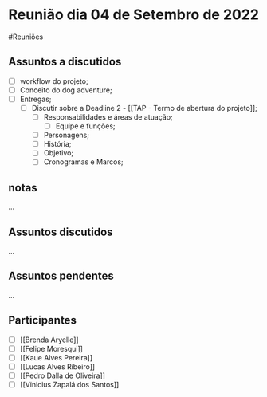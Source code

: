# Reunião dia 04 de Setembro de 2022 
#Reuniões 

## Assuntos a discutidos
- [ ] workflow do projeto;
- [ ] Conceito do dog adventure;
- [ ] Entregas;
	- [ ] Discutir sobre a Deadline 2 - [[TAP - Termo de abertura do projeto]];
		- [ ] Responsabilidades e áreas de atuação;
			- [ ] Equipe e funções;
		- [ ] Personagens;
		- [ ] História;
		- [ ] Objetivo;
		- [ ] Cronogramas e Marcos; 

## notas
...

## Assuntos discutidos
...

## Assuntos pendentes
...

## Participantes
- [ ] [[Brenda Aryelle]]
- [ ] [[Felipe Moresqui]]
- [ ] [[Kaue Alves Pereira]]
- [ ] [[Lucas Alves Ribeiro]]
- [ ] [[Pedro Dalla de Oliveira]]
- [ ] [[Vinicius Zapalá dos Santos]]